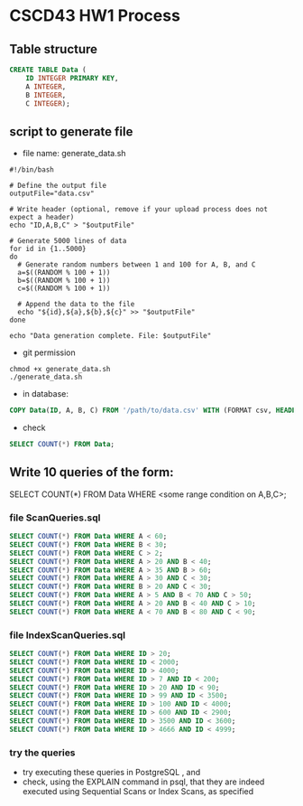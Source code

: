 # CSCD43 HW1 Process
## Table structure
```sql
CREATE TABLE Data (
    ID INTEGER PRIMARY KEY,
    A INTEGER,
    B INTEGER,
    C INTEGER);
```

## script to generate file
- file name: generate_data.sh
```shell
#!/bin/bash

# Define the output file
outputFile="data.csv"

# Write header (optional, remove if your upload process does not expect a header)
echo "ID,A,B,C" > "$outputFile"

# Generate 5000 lines of data
for id in {1..5000}
do
  # Generate random numbers between 1 and 100 for A, B, and C
  a=$((RANDOM % 100 + 1))
  b=$((RANDOM % 100 + 1))
  c=$((RANDOM % 100 + 1))

  # Append the data to the file
  echo "${id},${a},${b},${c}" >> "$outputFile"
done

echo "Data generation complete. File: $outputFile"

```
- git permission
```shell
chmod +x generate_data.sh
./generate_data.sh
```
- in database:
```sql
COPY Data(ID, A, B, C) FROM '/path/to/data.csv' WITH (FORMAT csv, HEADER true);
```
- check
```sql
SELECT COUNT(*) FROM Data;
```

## Write 10 queries of the form:
SELECT COUNT(*)
FROM Data
WHERE <some range condition on A,B,C>;

### file ScanQueries.sql
```sql
SELECT COUNT(*) FROM Data WHERE A < 60;
SELECT COUNT(*) FROM Data WHERE B < 30;
SELECT COUNT(*) FROM Data WHERE C > 2;
SELECT COUNT(*) FROM Data WHERE A > 20 AND B < 40;
SELECT COUNT(*) FROM Data WHERE A > 35 AND B > 60;
SELECT COUNT(*) FROM Data WHERE A > 30 AND C < 30;
SELECT COUNT(*) FROM Data WHERE B > 20 AND C < 30;
SELECT COUNT(*) FROM Data WHERE A > 5 AND B < 70 AND C > 50;
SELECT COUNT(*) FROM Data WHERE A > 20 AND B < 40 AND C > 10;
SELECT COUNT(*) FROM Data WHERE A < 70 AND B < 80 AND C < 90;
```

### file IndexScanQueries.sql
```sql
SELECT COUNT(*) FROM Data WHERE ID > 20;
SELECT COUNT(*) FROM Data WHERE ID < 2000;
SELECT COUNT(*) FROM Data WHERE ID > 4000;
SELECT COUNT(*) FROM Data WHERE ID > 7 AND ID < 200;
SELECT COUNT(*) FROM Data WHERE ID > 20 AND ID < 90;
SELECT COUNT(*) FROM Data WHERE ID > 99 AND ID < 3500;
SELECT COUNT(*) FROM Data WHERE ID > 100 AND ID < 4000;
SELECT COUNT(*) FROM Data WHERE ID > 600 AND ID < 2900;
SELECT COUNT(*) FROM Data WHERE ID > 3500 AND ID < 3600;
SELECT COUNT(*) FROM Data WHERE ID > 4666 AND ID < 4999;
```

### try the queries
- try executing these queries in PostgreSQL , and
- check, using the EXPLAIN command in psql, that they are indeed executed using Sequential Scans or Index Scans, as specified


##